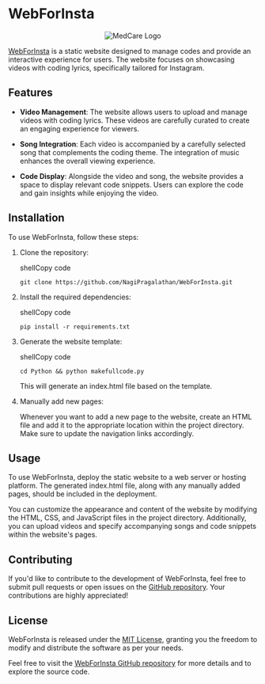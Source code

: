 # WebForInsta

<div align="center">
    
![MedCare Logo](https://instasize.com/_next/image?url=https%3A%2F%2Fres.cloudinary.com%2Fmunkee%2Fimage%2Fupload%2Fv1675319063%2Finstasize-website%2Flearn%2Finstagram-paint-logo.webp&w=3840&q=75)

</div>


[WebForInsta](https://github.com/NagiPragalathan/WebForInsta) is a static website designed to manage codes and provide an interactive experience for users. The website focuses on showcasing videos with coding lyrics, specifically tailored for Instagram.

## Features

- **Video Management**: The website allows users to upload and manage videos with coding lyrics. These videos are carefully curated to create an engaging experience for viewers.
    
- **Song Integration**: Each video is accompanied by a carefully selected song that complements the coding theme. The integration of music enhances the overall viewing experience.
    
- **Code Display**: Alongside the video and song, the website provides a space to display relevant code snippets. Users can explore the code and gain insights while enjoying the video.
    

## Installation

To use WebForInsta, follow these steps:

1. Clone the repository:
    
    shellCopy code
    
    `git clone https://github.com/NagiPragalathan/WebForInsta.git` 
    
2. Install the required dependencies:
    
    shellCopy code
    
    `pip install -r requirements.txt` 
    
3. Generate the website template:
    
    shellCopy code
    
    `cd Python && python makefullcode.py` 
    
    This will generate an index.html file based on the template.
    
4. Manually add new pages:
    
    Whenever you want to add a new page to the website, create an HTML file and add it to the appropriate location within the project directory. Make sure to update the navigation links accordingly.
    

## Usage

To use WebForInsta, deploy the static website to a web server or hosting platform. The generated index.html file, along with any manually added pages, should be included in the deployment.

You can customize the appearance and content of the website by modifying the HTML, CSS, and JavaScript files in the project directory. Additionally, you can upload videos and specify accompanying songs and code snippets within the website's pages.

## Contributing

If you'd like to contribute to the development of WebForInsta, feel free to submit pull requests or open issues on the [GitHub repository](https://github.com/NagiPragalathan/WebForInsta). Your contributions are highly appreciated!

## License

WebForInsta is released under the [MIT License](https://github.com/NagiPragalathan/WebForInsta/blob/main/LICENSE), granting you the freedom to modify and distribute the software as per your needs.

Feel free to visit the [WebForInsta GitHub repository](https://github.com/NagiPragalathan/WebForInsta) for more details and to explore the source code.
